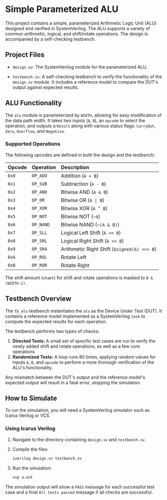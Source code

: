 # Simple Parameterized ALU

This project contains a simple, parameterized Arithmetic Logic Unit (ALU) designed and verified in SystemVerilog. The ALU supports a variety of common arithmetic, logical, and shift/rotate operations. The design is accompanied by a self-checking testbench.

## Project Files

* `design.sv`: The SystemVerilog module for the parameterized ALU.

* `testbench.sv`: A self-checking testbench to verify the functionality of the `design.sv` module. It includes a reference model to compare the DUT's output against expected results.

## ALU Functionality

The `alu` module is parameterized by `WIDTH`, allowing for easy modification of the data path width. It takes two inputs (`A`, `B`), an `opcode` to select the operation, and outputs a `Result` along with various status flags: `CarryOut`, `Zero`, `Overflow`, and `Negative`.

### Supported Operations

The following opcodes are defined in both the design and the testbench:

| **Opcode** | **Operation** | **Description** |
| :--- | :--- | :--- |
| `0x0` | `OP_ADD` | Addition (`A + B`) |
| `0x1` | `OP_SUB` | Subtraction (`A - B`) |
| `0x2` | `OP_AND` | Bitwise AND (`A & B`) |
| `0x3` | `OP_OR` | Bitwise OR (`A \| B`) |
| `0x4` | `OP_XOR` | Bitwise XOR (`A ^ B`) |
| `0x5` | `OP_NOT` | Bitwise NOT (`~A`) |
| `0x6` | `OP_NAND` | Bitwise NAND (`~(A & B)`) |
| `0x7` | `OP_SLL` | Logical Left Shift (`A << B`) |
| `0x8` | `OP_SRL` | Logical Right Shift (`A >> B`) |
| `0x9` | `OP_SRA` | Arithmetic Right Shift (`$signed(A) >>> B`) |
| `0xA` | `OP_ROL` | Rotate Left |
| `0xB` | `OP_ROR` | Rotate Right |

The shift amount (`shamt`) for shift and rotate operations is masked to `B & (WIDTH-1)`.

## Testbench Overview

The `tb_alu` testbench instantiates the `alu` as the Device Under Test (DUT). It contains a reference model implemented as a SystemVerilog `task` to compute the expected results for each operation.

The testbench performs two types of checks:

1.  **Directed Tests:** A small set of specific test cases are run to verify the newly added shift and rotate operations, as well as a few core operations.
2.  **Randomized Tests:** A loop runs 80 times, applying random values for inputs `A`, `B`, and `opcode` to perform a more thorough verification of the ALU's functionality.

Any mismatch between the DUT's output and the reference model's expected output will result in a fatal error, stopping the simulation.

## How to Simulate

To run the simulation, you will need a SystemVerilog simulator such as Icarus Verilog or VCS.

### Using Icarus Verilog

1.  Navigate to the directory containing `design.sv` and `testbench.sv`.
2.  Compile the files:

    ```sh
    iverilog design.sv testbench.sv
    ```

3.  Run the simulation:

    ```sh
    vvp a.out
    ```

The simulation output will show a `PASS` message for each successful test case and a final `All tests passed` message if all checks are successful.

